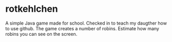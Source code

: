 # rotkehlchen
A simple Java game made for school. Checked in to teach my daugther how to use github. 
The game creates a number of robins. Estimate how many robins you can see on the screen.  
